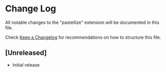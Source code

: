# Change Log

All notable changes to the "pastellize" extension will be documented in this file.

Check [Keep a Changelog](http://keepachangelog.com/) for recommendations on how to structure this file.

## [Unreleased]

- Initial release
